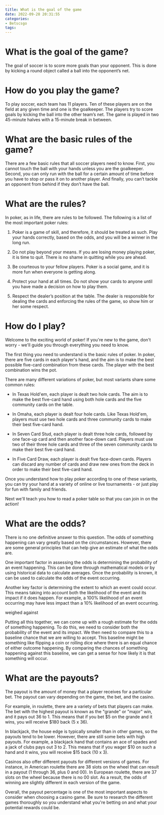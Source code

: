 ```yaml
---
title: What is the goal of the game
date: 2022-09-28 20:31:55
categories:
- Betscsgo
tags:
---
```



#  What is the goal of the game?

The goal of soccer is to score more goals than your opponent. This is done by kicking a round object called a ball into the opponent’s net.

# How do you play the game?

To play soccer, each team has 11 players. Ten of these players are on the field at any given time and one is the goalkeeper. The players try to score goals by kicking the ball into the other team’s net. The game is played in two 45-minute halves with a 15-minute break in between.

# What are the basic rules of the game?

There are a few basic rules that all soccer players need to know. First, you cannot touch the ball with your hands unless you are the goalkeeper. Second, you can only run with the ball for a certain amount of time before you have to stop or pass it on to another player. And finally, you can’t tackle an opponent from behind if they don’t have the ball.

#  What are the rules?

In poker, as in life, there are rules to be followed. The following is a list of the most important poker rules:

1) Poker is a game of skill, and therefore, it should be treated as such. Play your hands correctly, based on the odds, and you will be a winner in the long run.

2) Do not play beyond your means. If you are losing money playing poker, it is time to quit. There is no shame in quitting while you are ahead.

3) Be courteous to your fellow players. Poker is a social game, and it is more fun when everyone is getting along.

4) Protect your hand at all times. Do not show your cards to anyone until you have made a decision on how to play them.

5) Respect the dealer’s position at the table. The dealer is responsible for dealing the cards and enforcing the rules of the game, so show him or her some respect.

#  How do I play?

Welcome to the exciting world of poker! If you're new to the game, don't worry - we'll guide you through everything you need to know.

The first thing you need to understand is the basic rules of poker. In poker, there are five cards in each player's hand, and the aim is to make the best possible five-card combination from these cards. The player with the best combination wins the pot.

There are many different variations of poker, but most variants share some common rules:

* In Texas Hold'em, each player is dealt two hole cards. The aim is to make the best five-card hand using both hole cards and the five community cards on the table.

* In Omaha, each player is dealt four hole cards. Like Texas Hold'em, players must use two hole cards and three community cards to make their best five-card hand.

* In Seven Card Stud, each player is dealt three hole cards, followed by one face-up card and then another face-down card. Players must use two of their three hole cards and three of the seven community cards to make their best five-card hand.

* In Five Card Draw, each player is dealt five face-down cards. Players can discard any number of cards and draw new ones from the deck in order to make their best five-card hand.

Once you understand how to play poker according to one of these variants, you can try your hand at a variety of online or live tournaments - or just play for fun with family and friends.

Next we'll teach you how to read a poker table so that you can join in on the action!

#  What are the odds?

There is no one definitive answer to this question. The odds of something happening can vary greatly based on the circumstances. However, there are some general principles that can help give an estimate of what the odds are.

One important factor in assessing the odds is determining the probability of an event happening. This can be done through mathematical models or by using historical data to calculate averages. Once the probability is known, it can be used to calculate the odds of the event occurring.

Another key factor is determining the extent to which an event could occur. This means taking into account both the likelihood of the event and its impact if it does happen. For example, a 100% likelihood of an event occurring may have less impact than a 10% likelihood of an event occurring.

 weighed against

Putting all this together, we can come up with a rough estimate for the odds of something happening. To do this, we need to consider both the probability of the event and its impact. We then need to compare this to a baseline chance that we are willing to accept. This baseline might be something like flipping a coin or rolling dice where there is an equal chance of either outcome happening. By comparing the chances of something happening against this baseline, we can get a sense for how likely it is that something will occur.

#  What are the payouts?

The payout is the amount of money that a player receives for a particular bet. The payout can vary depending on the game, the bet, and the casino.

For example, in roulette, there are a variety of bets that players can make. The bet with the highest payout is known as the "grande" or "major" win, and it pays out 36 to 1. This means that if you bet $5 on the grande and it wins, you will receive $180 back (5 x 36).

In blackjack, the house edge is typically smaller than in other games, so the payouts tend to be lower. However, there are still some bets with high payouts. For example, a blackjack hand that contains an ace of spades and a jack of clubs pays out 3 to 2. This means that if you wager $10 on such a hand and it wins, you will receive $15 back (10 x 3).

Casinos also offer different payouts for different versions of games. For instance, in American roulette there are 38 slots on the wheel that can result in a payout (1 through 36, plus 0 and 00). In European roulette, there are 37 slots on the wheel because there is no 00 slot. As a result, the odds of winning are slightly different in each version of the game.

Overall, the payout percentage is one of the most important aspects to consider when choosing a casino game. Be sure to research the different games thoroughly so you understand what you're betting on and what your potential rewards could be.